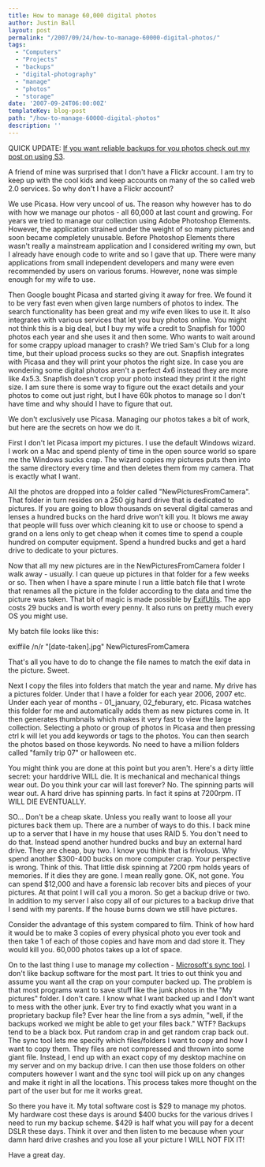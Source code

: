 ```yaml
---
title: How to manage 60,000 digital photos
author: Justin Ball
layout: post
permalink: "/2007/09/24/how-to-manage-60000-digital-photos/"
tags:
  - "Computers"
  - "Projects"
  - "backups"
  - "digital-photography"
  - "manage"
  - "photos"
  - "storage"
date: '2007-09-24T06:00:00Z'
templateKey: blog-post
path: "/how-to-manage-60000-digital-photos"
description: ''
---
```


QUICK UPDATE: [If you want reliable backups for you photos check out my post on using S3][1].

 [1]: /2008/09/30/amazon-s3-jungle-disk-and-the-new-way-to-backup/

A friend of mine was surprised that I don't have a Flickr account. I am try to keep up with the cool kids and keep accounts on many of the so called web 2.0 services. So why don't I have a Flickr account?

We use Picasa. How very uncool of us. The reason why however has to do with how we manage our photos - all 60,000 at last count and growing. For years we tried to manage our collection using Adobe Photoshop Elements. However, the application strained under the weight of so many pictures and soon became completely unusable. Before Photoshop Elements there wasn't really a mainstream application and I considered writing my own, but I already have enough code to write and so I gave that up. There were many applications from small independent developers and many were even recommended by users on various forums. However, none was simple enough for my wife to use.

Then Google bought Picasa and started giving it away for free. We found it to be very fast even when given large numbers of photos to index. The search functionality has been great and my wife even likes to use it. It also integrates with various services that let you buy photos online. You might not think this is a big deal, but I buy my wife a credit to Snapfish for 1000 photos each year and she uses it and then some. Who wants to wait around for some crappy upload manager to crash? We tried Sam's Club for a long time, but their upload process sucks so they are out. Snapfish integrates with Picasa and they will print your photos the right size. In case you are wondering some digital photos aren't a perfect 4x6 instead they are more like 4x5.3. Snapfish doesn't crop your photo instead they print it the right size. I am sure there is some way to figure out the exact details and your photos to come out just right, but I have 60k photos to manage so I don't have time and why should I have to figure that out.

We don't exclusively use Picasa. Managing our photos takes a bit of work, but here are the secrets on how we do it.

First I don't let Picasa import my pictures. I use the default Windows wizard. I work on a Mac and spend plenty of time in the open source world so spare me the Windows sucks crap. The wizard copies my pictures puts then into the same directory every time and then deletes them from my camera. That is exactly what I want.

All the photos are dropped into a folder called "NewPicturesFromCamera". That folder in turn resides on a 250 gig hard drive that is dedicated to pictures. If you are going to blow thousands on several digital cameras and lenses a hundred bucks on the hard drive won't kill you. It blows me away that people will fuss over which cleaning kit to use or choose to spend a grand on a lens only to get cheap when it comes time to spend a couple hundred on computer equipment. Spend a hundred bucks and get a hard drive to dedicate to your pictures.

Now that all my new pictures are in the NewPicturesFromCamera folder I walk away - usually. I can queue up pictures in that folder for a few weeks or so. Then when I have a spare minute I run a little batch file that I wrote that renames all the picture in the folder according to the data and time the picture was taken. That bit of magic is made possible by [ExifUtils][2]. The app costs 29 bucks and is worth every penny. It also runs on pretty much every OS you might use.

 [2]: http://www.hugsan.com/EXIFutils/

My batch file looks like this:

exiffile /n/r "[date-taken].jpg" NewPicturesFromCamera

That's all you have to do to change the file names to match the exif data in the picture. Sweet.

Next I copy the files into folders that match the year and name. My drive has a pictures folder. Under that I have a folder for each year 2006, 2007 etc. Under each year of months - 01\_january, 02\_feburary, etc. Picasa watches this folder for me and automatically adds them as new pictures come in. It then generates thumbnails which makes it very fast to view the large collection. Selecting a photo or group of photos in Picasa and then pressing ctrl k will let you add keywords or tags to the photos. You can then search the photos based on those keywords. No need to have a million folders called "family trip 07" or halloween etc.

You might think you are done at this point but you aren't. Here's a dirty little secret: your harddrive WILL die. It is mechanical and mechanical things wear out. Do you think your car will last forever? No. The spinning parts will wear out. A hard drive has spinning parts. In fact it spins at 7200rpm. IT WILL DIE EVENTUALLY.

SO... Don't be a cheap skate. Unless you really want to loose all your pictures back them up. There are a number of ways to do this. I back mine up to a server that I have in my house that uses RAID 5. You don't need to do that. Instead spend another hundred bucks and buy an external hard drive. They are cheap, buy two. I know you think that is frivolous. Why spend another $300-400 bucks on more computer crap. Your perspective is wrong. Think of this. That little disk spinning at 7200 rpm holds years of memories. If it dies they are gone. I mean really gone. OK, not gone. You can spend $12,000 and have a forensic lab recover bits and pieces of your pictures. At that point I will call you a moron. So get a backup drive or two. In addition to my server I also copy all of our pictures to a backup drive that I send with my parents. If the house burns down we still have pictures.

Consider the advantage of this system compared to film. Think of how hard it would be to make 3 copies of every physical photo you ever took and then take 1 of each of those copies and have mom and dad store it. They would kill you. 60,000 photos takes up a lot of space.

On to the last thing I use to manage my collection - [Microsoft's sync tool][3]. I don't like backup software for the most part. It tries to out think you and assume you want all the crap on your computer backed up. The problem is that most programs want to save stuff like the junk photos in the "My pictures" folder. I don't care. I know what I want backed up and I don't want to mess with the other junk. Ever try to find exactly what you want in a proprietary backup file? Ever hear the line from a sys admin, "well, if the backups worked we might be able to get your files back." WTF? Backups tend to be a black box. Put random crap in and get random crap back out. The sync tool lets me specify which files/folders I want to copy and how I want to copy them. They files are not compressed and thrown into some giant file. Instead, I end up with an exact copy of my desktop machine on my server and on my backup drive. I can then use those folders on other computers however I want and the sync tool will pick up on any changes and make it right in all the locations. This process takes more thought on the part of the user but for me it works great.

 [3]: http://www.microsoft.com/downloads/details.aspx?FamilyId=E0FC1154-C975-4814-9649-CCE41AF06EB7&displaylang=en

So there you have it. My total software cost is $29 to manage my photos. My hardware cost these days is around $400 bucks for the various drives I need to run my backup scheme. $429 is half what you will pay for a decent DSLR these days. Think it over and then listen to me because when your damn hard drive crashes and you lose all your picture I WILL NOT FIX IT!

Have a great day.

